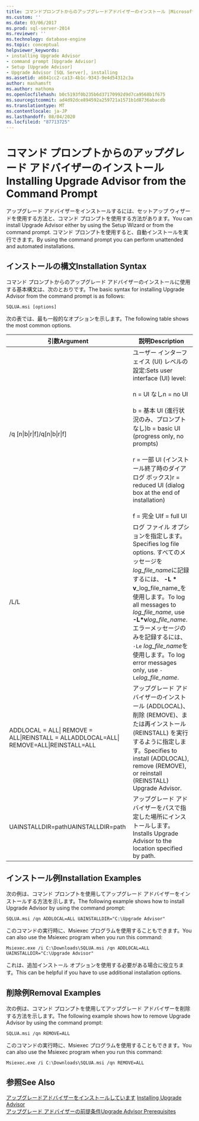 ```yaml
---
title: コマンドプロンプトからのアップグレードアドバイザーのインストール |Microsoft Docs
ms.custom: ''
ms.date: 03/06/2017
ms.prod: sql-server-2014
ms.reviewer: ''
ms.technology: database-engine
ms.topic: conceptual
helpviewer_keywords:
- installing Upgrade Advisor
- command prompt [Upgrade Advisor]
- Setup [Upgrade Advisor]
- Upgrade Advisor [SQL Server], installing
ms.assetid: a6841cc2-ca13-4b1c-9343-9e4d54312c3a
author: mashamsft
ms.author: mathoma
ms.openlocfilehash: b0c5193f0b235b6d37170992d9d7ca9568b1f675
ms.sourcegitcommit: ad4d92dce894592a259721a1571b1d8736abacdb
ms.translationtype: MT
ms.contentlocale: ja-JP
ms.lasthandoff: 08/04/2020
ms.locfileid: "87713725"
---
```

# <a name="installing-upgrade-advisor-from-the-command-prompt"></a><span data-ttu-id="738b0-102">コマンド プロンプトからのアップグレード アドバイザーのインストール</span><span class="sxs-lookup"><span data-stu-id="738b0-102">Installing Upgrade Advisor from the Command Prompt</span></span>
  <span data-ttu-id="738b0-103">アップグレード アドバイザーをインストールするには、セットアップ ウィザードを使用する方法と、コマンド プロンプトを使用する方法があります。</span><span class="sxs-lookup"><span data-stu-id="738b0-103">You can install Upgrade Advisor either by using the Setup Wizard or from the command prompt.</span></span> <span data-ttu-id="738b0-104">コマンド プロンプトを使用すると、自動インストールを実行できます。</span><span class="sxs-lookup"><span data-stu-id="738b0-104">By using the command prompt you can perform unattended and automated installations.</span></span>  
  
## <a name="installation-syntax"></a><span data-ttu-id="738b0-105">インストールの構文</span><span class="sxs-lookup"><span data-stu-id="738b0-105">Installation Syntax</span></span>  
 <span data-ttu-id="738b0-106">コマンド プロンプトからのアップグレード アドバイザーのインストールに使用する基本構文は、次のとおりです。</span><span class="sxs-lookup"><span data-stu-id="738b0-106">The basic syntax for installing Upgrade Advisor from the command prompt is as follows:</span></span>  
  
 `SQLUA.msi [options]`  
  
 <span data-ttu-id="738b0-107">次の表では、最も一般的なオプションを示します。</span><span class="sxs-lookup"><span data-stu-id="738b0-107">The following table shows the most common options.</span></span>  
  
|<span data-ttu-id="738b0-108">引数</span><span class="sxs-lookup"><span data-stu-id="738b0-108">Argument</span></span>|<span data-ttu-id="738b0-109">説明</span><span class="sxs-lookup"><span data-stu-id="738b0-109">Description</span></span>|  
|--------------|-----------------|  
|<span data-ttu-id="738b0-110">/q [n&#124;b&#124;r&#124;f]</span><span class="sxs-lookup"><span data-stu-id="738b0-110">/q[n&#124;b&#124;r&#124;f]</span></span>|<span data-ttu-id="738b0-111">ユーザー インターフェイス (UI) レベルの設定:</span><span class="sxs-lookup"><span data-stu-id="738b0-111">Sets user interface (UI) level:</span></span><br /><br /> <span data-ttu-id="738b0-112">n = UI なし</span><span class="sxs-lookup"><span data-stu-id="738b0-112">n = no UI</span></span><br /><br /> <span data-ttu-id="738b0-113">b = 基本 UI (進行状況のみ、プロンプトなし)</span><span class="sxs-lookup"><span data-stu-id="738b0-113">b = basic UI (progress only, no prompts)</span></span><br /><br /> <span data-ttu-id="738b0-114">r = 一部 UI (インストール終了時のダイアログ ボックス)</span><span class="sxs-lookup"><span data-stu-id="738b0-114">r = reduced UI (dialog box at the end of installation)</span></span><br /><br /> <span data-ttu-id="738b0-115">f = 完全 UI</span><span class="sxs-lookup"><span data-stu-id="738b0-115">f = full UI</span></span>|  
|<span data-ttu-id="738b0-116">/L</span><span class="sxs-lookup"><span data-stu-id="738b0-116">/L</span></span>|<span data-ttu-id="738b0-117">ログ ファイル オプションを指定します。</span><span class="sxs-lookup"><span data-stu-id="738b0-117">Specifies log file options.</span></span> <span data-ttu-id="738b0-118">すべてのメッセージを*log_file_name*に記録するには、 **-L \* v**_log_file_name_を使用します。</span><span class="sxs-lookup"><span data-stu-id="738b0-118">To log all messages to *log_file_name*, use **-L\*v**_log_file_name_.</span></span> <span data-ttu-id="738b0-119">エラーメッセージのみを記録するには、 `-Le` *log_file_name*を使用します。</span><span class="sxs-lookup"><span data-stu-id="738b0-119">To log error messages only, use `-Le`*log_file_name*.</span></span>|  
|<span data-ttu-id="738b0-120">ADDLOCAL = ALL&#124; REMOVE = ALL&#124;REINSTALL = ALL</span><span class="sxs-lookup"><span data-stu-id="738b0-120">ADDLOCAL=ALL&#124; REMOVE=ALL&#124;REINSTALL=ALL</span></span>|<span data-ttu-id="738b0-121">アップグレード アドバイザーのインストール (ADDLOCAL)、削除 (REMOVE)、または再インストール (REINSTALL) を実行するように指定します。</span><span class="sxs-lookup"><span data-stu-id="738b0-121">Specifies to install (ADDLOCAL), remove (REMOVE), or reinstall (REINSTALL) Upgrade Advisor.</span></span>|  
|<span data-ttu-id="738b0-122">UAINSTALLDIR=path</span><span class="sxs-lookup"><span data-stu-id="738b0-122">UAINSTALLDIR=path</span></span>|<span data-ttu-id="738b0-123">アップグレード アドバイザーをパスで指定した場所にインストールします。</span><span class="sxs-lookup"><span data-stu-id="738b0-123">Installs Upgrade Advisor to the location specified by path.</span></span>|  
  
## <a name="installation-examples"></a><span data-ttu-id="738b0-124">インストール例</span><span class="sxs-lookup"><span data-stu-id="738b0-124">Installation Examples</span></span>  
 <span data-ttu-id="738b0-125">次の例は、コマンド プロンプトを使用してアップグレード アドバイザーをインストールする方法を示します。</span><span class="sxs-lookup"><span data-stu-id="738b0-125">The following example shows how to install Upgrade Advisor by using the command prompt:</span></span>  
  
```  
SQLUA.msi /qn ADDLOCAL=ALL UAINSTALLDIR="C:\Upgrade Advisor"  
```  
  
 <span data-ttu-id="738b0-126">このコマンドの実行時に、Msiexec プログラムを使用することもできます。</span><span class="sxs-lookup"><span data-stu-id="738b0-126">You can also use the Msiexec program when you run this command:</span></span>  
  
```  
Msiexec.exe /i C:\Downloads\SQLUA.msi /qn ADDLOCAL=ALL UAINSTALLDIR="C:\Upgrade Advisor"  
```  
  
 <span data-ttu-id="738b0-127">これは、追加インストール オプションを使用する必要がある場合に役立ちます。</span><span class="sxs-lookup"><span data-stu-id="738b0-127">This can be helpful if you have to use additional installation options.</span></span>  
  
## <a name="removal-examples"></a><span data-ttu-id="738b0-128">削除例</span><span class="sxs-lookup"><span data-stu-id="738b0-128">Removal Examples</span></span>  
 <span data-ttu-id="738b0-129">次の例は、コマンド プロンプトを使用してアップグレード アドバイザーを削除する方法を示します。</span><span class="sxs-lookup"><span data-stu-id="738b0-129">The following example shows how to remove Upgrade Advisor by using the command prompt:</span></span>  
  
```  
SQLUA.msi /qn REMOVE=ALL  
```  
  
 <span data-ttu-id="738b0-130">このコマンドの実行時に、Msiexec プログラムを使用することもできます。</span><span class="sxs-lookup"><span data-stu-id="738b0-130">You can also use the Msiexec program when you run this command:</span></span>  
  
```  
Msiexec.exe /i C:\Downloads\SQLUA.msi /qn REMOVE=ALL  
```  
  
## <a name="see-also"></a><span data-ttu-id="738b0-131">参照</span><span class="sxs-lookup"><span data-stu-id="738b0-131">See Also</span></span>  
 <span data-ttu-id="738b0-132">[アップグレードアドバイザーをインストールしています](../../../2014/sql-server/install/installing-upgrade-advisor.md) </span><span class="sxs-lookup"><span data-stu-id="738b0-132">[Installing Upgrade Advisor](../../../2014/sql-server/install/installing-upgrade-advisor.md) </span></span>  
 [<span data-ttu-id="738b0-133">アップグレード アドバイザーの前提条件</span><span class="sxs-lookup"><span data-stu-id="738b0-133">Upgrade Advisor Prerequisites</span></span>](../../../2014/sql-server/install/upgrade-advisor-prerequisites.md)  
  
  
